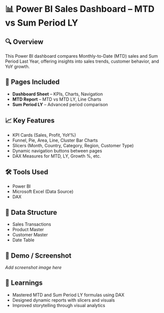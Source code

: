 # 📊 Power BI Sales Dashboard – MTD vs Sum Period LY

## 🔍 Overview
This Power BI dashboard compares Monthly-to-Date (MTD) sales and Sum Period Last Year, offering insights into sales trends, customer behavior, and YoY growth.

## 🧩 Pages Included
- **Dashboard Sheet** – KPIs, Charts, Navigation
- **MTD Report** – MTD vs MTD LY, Line Charts
- **Sum Period LY** – Advanced period comparison

## 📈 Key Features
- KPI Cards (Sales, Profit, YoY%)
- Funnel, Pie, Area, Line, Cluster Bar Charts
- Slicers (Month, Country, Category, Region, Customer Type)
- Dynamic navigation buttons between pages
- DAX Measures for MTD, LY, Growth %, etc.

## 🛠 Tools Used
- Power BI
- Microsoft Excel (Data Source)
- DAX

## 📂 Data Structure
- Sales Transactions
- Product Master
- Customer Master
- Date Table

## 📎 Demo / Screenshot
_Add screenshot image here_

## 🧠 Learnings
- Mastered MTD and Sum Period LY formulas using DAX
- Designed dynamic reports with slicers and visuals
- Improved storytelling through visual analytics

